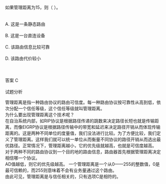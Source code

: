 <div class="detail lh2">如果管理距离为15，则（  ）。<br/><br/><br/>A. 这是一条静态路由<br/><br/>B. 这是一台直连设备<br/><br/>C. 该路由信息比较可靠<br/><br/>D. 该路由代价较小<br/><br/><br/><br/>答案 C<br/><br/>试题分析<br/><p></p><div>
管理距离是指一种路由协议的路由可信度。每一种路由协议按可靠性从高到低，依次分配一个信任等级，这个信任等级就叫管理距离。</div>
<div>
为什么要出现管理距离这个技术呢？</div>
<div>
在自治系统内部，如RIP协议是根据路径传递的跳数来决定路径长短也就是传输距离，而像EIGRP协议是根据路径传输中的带宽和延迟来决定路径开销从而体现传输距离的。这是两种不同单位的度量值，我们没法进行比较。为了方便比较，我们定义了管理距离。这样我们就可以统一单位从而衡量不同协议的路径开销从而选出最优路径。正常情况下，管理距离越小，它的优先级就越高，也就是可信度越高。</div>
<div>
对于两种不同的路由协议到一个目的地的路由信息，路由器首先根据管理距离决定相信哪一个协议。</div>
<div>
AD值越低，则它的优先级越高。 一个管理距离是一个从0——255的整数值，0是最可信赖的，而255则意味着不会有业务量通过这个路由。<br/>
由此可见，管理距离是与信任相关的，只有选项C是相符的。</div></div>